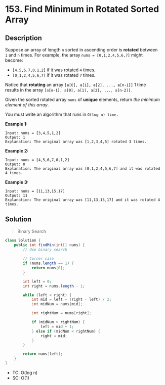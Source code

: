 # 153. Find Minimum in Rotated Sorted Array

## Description

Suppose an array of length `n` sorted in ascending order is **rotated** between `1` and `n` times. For example, the array `nums = [0,1,2,4,5,6,7]` might become:

- `[4,5,6,7,0,1,2]` if it was rotated `4` times.
- `[0,1,2,4,5,6,7]` if it was rotated `7` times.

Notice that **rotating** an array `[a[0], a[1], a[2], ..., a[n-1]]` 1 time results in the array `[a[n-1], a[0], a[1], a[2], ..., a[n-2]]`.

Given the sorted rotated array `nums` of **unique** elements, return *the minimum element of this array*.

You must write an algorithm that runs in `O(log n) time.`

 

**Example 1:**

```
Input: nums = [3,4,5,1,2]
Output: 1
Explanation: The original array was [1,2,3,4,5] rotated 3 times.
```

**Example 2:**

```
Input: nums = [4,5,6,7,0,1,2]
Output: 0
Explanation: The original array was [0,1,2,4,5,6,7] and it was rotated 4 times.
```

**Example 3:**

```
Input: nums = [11,13,15,17]
Output: 11
Explanation: The original array was [11,13,15,17] and it was rotated 4 times. 
```



## Solution

> Binary Search

```java 
class Solution {
    public int findMin(int[] nums) {
        // Use binary search
        
        // Corner case
        if (nums.length == 1) {
            return nums[0];
        }

        int left = 0;
        int right = nums.length - 1;

        while (left < right) {
            int mid = left + (right - left) / 2;
            int midNum = nums[mid];

            int rightNum = nums[right];

            if (midNum > rightNum) {
                left = mid + 1;
            } else if (midNum < rightNum) {
                right = mid;
            }
        }

        return nums[left];
    }
}
```

- TC: O(log n)
- SC: O(1)